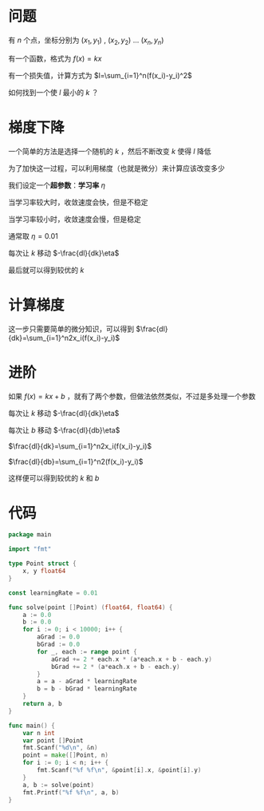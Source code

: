 # 问题
有 $n$ 个点，坐标分别为 $(x_1,y_1)$ , $(x_2,y_2)$ ... $(x_n,y_n)$

有一个函数，格式为 $f(x)=kx$

有一个损失值，计算方式为 $l=\sum_{i=1}^n(f(x_i)-y_i)^2$

如何找到一个使 $l$ 最小的 $k$ ？
# 梯度下降
一个简单的方法是选择一个随机的 $k$ ，然后不断改变 $k$ 使得 $l$ 降低

为了加快这一过程，可以利用梯度（也就是微分）来计算应该改变多少

我们设定一个**超参数**：**学习率** $\eta$

当学习率较大时，收敛速度会快，但是不稳定

当学习率较小时，收敛速度会慢，但是稳定

通常取 $\eta=0.01$

每次让 $k$ 移动 $-\frac{dl}{dk}\eta$

最后就可以得到较优的 $k$
# 计算梯度
这一步只需要简单的微分知识，可以得到 $\frac{dl}{dk}=\sum_{i=1}^n2x_i(f(x_i)-y_i)$
# 进阶
如果 $f(x)=kx+b$ ，就有了两个参数，但做法依然类似，不过是多处理一个参数

每次让 $k$ 移动 $-\frac{dl}{dk}\eta$

每次让 $b$ 移动 $-\frac{dl}{db}\eta$

$\frac{dl}{dk}=\sum_{i=1}^n2x_i(f(x_i)-y_i)$

$\frac{dl}{db}=\sum_{i=1}^n2(f(x_i)-y_i)$

这样便可以得到较优的 $k$ 和 $b$

# 代码
```go
package main

import "fmt"

type Point struct {
	x, y float64
}

const learningRate = 0.01

func solve(point []Point) (float64, float64) {
	a := 0.0
	b := 0.0
	for i := 0; i < 10000; i++ {
		aGrad := 0.0
		bGrad := 0.0
		for _, each := range point {
			aGrad += 2 * each.x * (a*each.x + b - each.y)
			bGrad += 2 * (a*each.x + b - each.y)
		}
		a = a - aGrad * learningRate
		b = b - bGrad * learningRate
	}
	return a, b
}

func main() {
	var n int
	var point []Point
	fmt.Scanf("%d\n", &n)
	point = make([]Point, n)
	for i := 0; i < n; i++ {
		fmt.Scanf("%f %f\n", &point[i].x, &point[i].y)
	}
	a, b := solve(point)
	fmt.Printf("%f %f\n", a, b)
}
```
